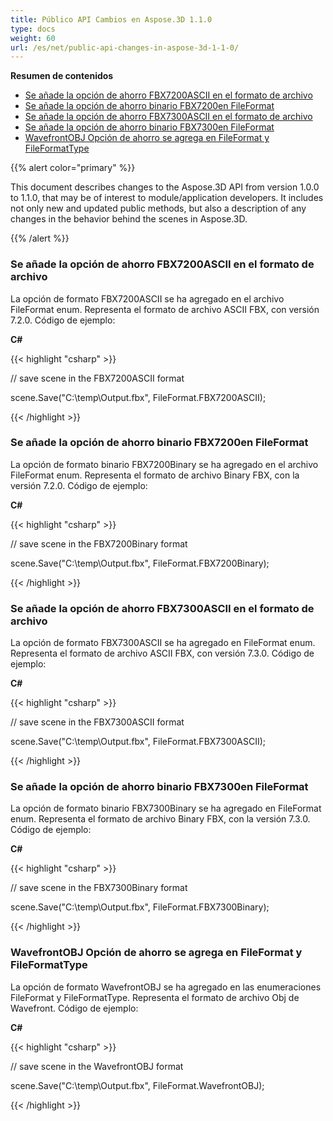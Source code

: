 ```yaml
---
title: Público API Cambios en Aspose.3D 1.1.0
type: docs
weight: 60
url: /es/net/public-api-changes-in-aspose-3d-1-1-0/
---
```

**Resumen de contenidos**

- [Se añade la opción de ahorro FBX7200ASCII en el formato de archivo](#PublicAPIChangesinAspose.3D1.1.0-FBX7200ASCIISavingOptionisaddedintheFileFormat)
- [Se añade la opción de ahorro binario FBX7200en FileFormat](#PublicAPIChangesinAspose.3D1.1.0-FBX7200BinarySavingOptionisaddedintheFileFormat)
- [Se añade la opción de ahorro FBX7300ASCII en el formato de archivo](#PublicAPIChangesinAspose.3D1.1.0-FBX7300ASCIISavingOptionisaddedintheFileFormat)
- [Se añade la opción de ahorro binario FBX7300en FileFormat](#PublicAPIChangesinAspose.3D1.1.0-FBX7300BinarySavingOptionisaddedintheFileFormat)
- [WavefrontOBJ Opción de ahorro se agrega en FileFormat y FileFormatType](#PublicAPIChangesinAspose.3D1.1.0-WavefrontOBJSavingOptionisaddedintheFileFormatandFileFormatType)

{{% alert color="primary" %}} 

This document describes changes to the Aspose.3D API from version 1.0.0 to 1.1.0, that may be of interest to module/application developers. It includes not only new and updated public methods, but also a description of any changes in the behavior behind the scenes in Aspose.3D.

{{% /alert %}} 
###  **Se añade la opción de ahorro FBX7200ASCII en el formato de archivo**
La opción de formato FBX7200ASCII se ha agregado en el archivo FileFormat enum. Representa el formato de archivo ASCII FBX, con versión 7.2.0. Código de ejemplo:

**C#**

{{< highlight "csharp" >}}

 // save scene in the FBX7200ASCII format

scene.Save("C:\\temp\\Output.fbx", FileFormat.FBX7200ASCII);

{{< /highlight >}}

###  **Se añade la opción de ahorro binario FBX7200en FileFormat**
La opción de formato binario FBX7200Binary se ha agregado en el archivo FileFormat enum. Representa el formato de archivo Binary FBX, con la versión 7.2.0. Código de ejemplo:

**C#**

{{< highlight "csharp" >}}

 // save scene in the FBX7200Binary format

scene.Save("C:\\temp\\Output.fbx", FileFormat.FBX7200Binary);

{{< /highlight >}}

###  **Se añade la opción de ahorro FBX7300ASCII en el formato de archivo**
La opción de formato FBX7300ASCII se ha agregado en FileFormat enum. Representa el formato de archivo ASCII FBX, con versión 7.3.0. Código de ejemplo:

**C#**

{{< highlight "csharp" >}}

 // save scene in the FBX7300ASCII format

scene.Save("C:\\temp\\Output.fbx", FileFormat.FBX7300ASCII);

{{< /highlight >}}

###  **Se añade la opción de ahorro binario FBX7300en FileFormat**
La opción de formato binario FBX7300Binary se ha agregado en FileFormat enum. Representa el formato de archivo Binary FBX, con la versión 7.3.0. Código de ejemplo:

**C#**

{{< highlight "csharp" >}}

 // save scene in the FBX7300Binary format

scene.Save("C:\\temp\\Output.fbx", FileFormat.FBX7300Binary);

{{< /highlight >}}

###  **WavefrontOBJ Opción de ahorro se agrega en FileFormat y FileFormatType**
La opción de formato WavefrontOBJ se ha agregado en las enumeraciones FileFormat y FileFormatType. Representa el formato de archivo Obj de Wavefront. Código de ejemplo:

**C#**

{{< highlight "csharp" >}}

 // save scene in the WavefrontOBJ format

scene.Save("C:\\temp\\Output.fbx", FileFormat.WavefrontOBJ);

{{< /highlight >}}

